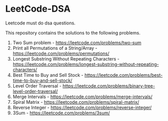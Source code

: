 # LeetCode-DSA
Leetcode must do dsa questions.

This repository contains the solutions to the following problems.
1. Two Sum problem - https://leetcode.com/problems/two-sum
2. Print all Permutations of a String/Array - https://leetcode.com/problems/permutations/
3. Longest Substring Without Repeating Characters - https://leetcode.com/problems/longest-substring-without-repeating-characters/
4. Best Time to Buy and Sell Stock - https://leetcode.com/problems/best-time-to-buy-and-sell-stock/
5. Level Order Traversal - https://leetcode.com/problems/binary-tree-level-order-traversal/
6. Merge Intervals - https://leetcode.com/problems/merge-intervals/
7. Spiral Matrix - https://leetcode.com/problems/spiral-matrix/
8. Reverse Integer - https://leetcode.com/problems/reverse-integer/
9. 3Sum - https://leetcode.com/problems/3sum/
